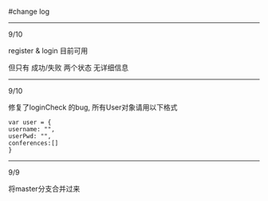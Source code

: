 #change log

---
9/10

register & login 目前可用

但只有 成功/失败 两个状态 无详细信息
***
9/10

修复了loginCheck 的bug, 所有User对象请用以下格式

	var user = {
    username: "",
    userPwd: "",
    conferences:[]
    }

***
9/9

将master分支合并过来